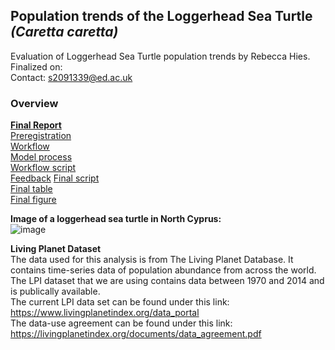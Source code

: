 ## Population trends of the Loggerhead Sea Turtle *(Caretta caretta)*

Evaluation of Loggerhead Sea Turtle population trends by Rebecca Hies.    
Finalized on:    
Contact: s2091339@ed.ac.uk    

### Overview   
**[Final Report](/results/final_results.md)**    
[Preregistration](/preregistration/preregistration_sea_turtle.md)    
[Workflow](/process/workflow.pdf)   
[Model process](/process/issues.md)    
[Workflow script](/script/challenge3_starter_script.R)   
[Feedback](/process/feedback.md)
[Final script](/script/final_script_RH.R)    
[Final table](/results/table_mod5.png)   
[Final figure](/figures/countries_model.png)   


**Image of a loggerhead sea turtle in North Cyprus:**   
![image](https://user-images.githubusercontent.com/114161047/202181743-f694b5b0-86ff-485b-8715-4675dcf32edc.png)


**Living Planet Dataset**   
The data used for this analysis is from The Living Planet Database. It contains time-series data of population abundance from across the world. The LPI dataset that we are using contains data between 1970 and 2014 and is publically available.   
The current LPI data set can be found under this link: https://www.livingplanetindex.org/data_portal   
The data-use agreement can be found under this link: https://livingplanetindex.org/documents/data_agreement.pdf
